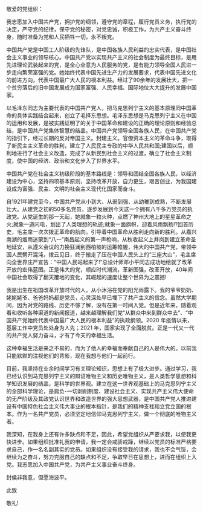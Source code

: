 敬爱的党组织：

我志愿加入中国共产党，拥护党的纲领，遵守党的章程，履行党员义务，执行党的决定，严守党的纪律，保守党的秘密，对党忠诚，积极工作，为共产主义奋斗终身，随时准备为党和人民牺牲一切，永不叛党。

中国共产党是中国工人阶级的先锋队，是中国各族人民利益的忠实代表，是中国社会主义事业的领导核心。中国共产党以实现共产主义的社会制度为最终目标，是用先进理论武装起来的党，是全心全意为人民服务的党，是有能力领导全国人民进一步走向繁荣富强的党。她始终代表中国先进生产力的发展要求，代表中国先进文化的前进方向，代表中国最广大人民的根本利益。经过了90余年的发展壮大，把一个贫穷落后的旧中国发展成为国家富强、人民幸福、国际地位大大提升的发展中国家。

以毛泽东同志为主要代表的中国共产党人，把马克思列宁主义的基本原理同中国革命的具体实践结合起来，创立了毛择东思想。毛泽东思想是马克思列宁主义在中国的运用和发展，是被实践证明了的关于中国革命和建设的正确的理论原则和经验总结，是中国共产党集体智慧的结晶。中国共产党领导全国各族人民，在中国共产党的指引下，经过长期的反对帝国主义。封建主义。官僚资本主义的革命斗争，取得了新民主主义革命的胜利，建立了人民民主专政的中华人民共和国;建国以后，顺利地进行了社会主义改造，完成了从新民到社会主义的过渡，确立了社会主义制度，使中国的经济、政治和文化步入了世界水平。

中国共产党在社会主义初级阶段的基本路线是：领导和团结全国各族人民，以经济建设为中心，坚持四项基本原则，坚持改革开放，自力更生，艰苦创业，为我国建设成为富强、民主、文明的社会主义现代化国家而奋斗。

自1921年建党至今，中国共产党从小到大、从弱到强、从幼稚到成熟，不断发展壮大。从建党之初的50多名党员，逐步发展到今天这一个拥有八千多万党员的执政党。从党诞生的那一天起，她就象一粒火种，点燃了神州大地上的星星革命之火;就象一道闪电，划出了人类理想的轨迹;就象一面旗帜，迎着风雨飘扬!?回首历史，毛主席一次次拨正革命的航向，引导着中国革命从胜利走向新的胜利。从嘉兴南湖的烟雨迷蒙到“八一”南昌起义的第一声枪响，从秋收起义上井岗到建立革命圣地延安，从遵义会议的力挽狂澜到西柏坡的运筹帷幄，伟大的中国共产党，带领中国人民劈开混沌，拨云见日，终于搬走了压在中国人民头上的“三座大山”，毛主席向全世界庄严宣告：“中国人民站起来了!”总设计师邓小平同志成功地绘就了改革开放的宏伟蓝图。正是伟大的党，顺应时代潮流，革新图强，改革开放，40年间中国社会取得了翻天覆地的变化，其崛起的速度让整个世界为之震撼!

我是出生在祖国改革开放时代的人，从小沐浴在党的阳光雨露下。我的爷爷奶奶、姥姥姥爷、爸爸妈妈都是党员，心灵深处早已埋下了共产主义的信念。虽然大学期间，因为对党的路线、历史不够了解，没有在第一时间入党。但是近年来，随着观看和收听各种渠道的新闻报道，越来越理解我们党“从群众中来到群众中去”、“中国共产党始终代表中国最广大人民的根本利益”的执政纲领。2020 年疫情以来，基层工作中党员处处身为人先；2021 年，国家实现了全面脱贫。正是一代又一代的共产党人努力奋斗，才有了今天的幸福生活。

这种幸福生活是来之不易的，而为了他人的幸福而奉献自己的人是伟大的。以前我只能默默的注视他们的背影，现在我想与他们一起前行。

目前，我坚持在业余时间学习有关理论知识，思想上有了极大进步。通过学习，我已经认识到马克思列宁主义的辩证唯物主义和历史唯物主义，是人类哲学思想和科学知识发展的结晶，是科学的世界观。建立在这一世界观基础上的马克思列宁主义的全部科学理论，是肩负-一切剥削制度、建设社会主义、实现共产主义伟大使命的无产阶级及其政党认识世界和改造世界的强大思想武器，是中国共产党人推进建设有中国特色社会主义伟大事业的根本指针，是我们的精神支柱和立党立国的根本。作为一名共产党员，必须坚定地信仰马克思列宁主义，做一个彻底的唯物主义者。

我深知，在我身上还有许多缺点和不足，因此，希望党组织从严要求我，以使我更快进步。如果组织批准礼我的申请，我一定会戒骄戒躁，继续以党员的标准严格要求自己，作一名名副其实的党员。如果组织没有接受我的请求，我也不会气馁，会继续为之奋斗，努力克服自己的缺点和不足，争取早日在思想上，进而在组织上入党。我志愿加入中国共产党，为共产主义事业奋斗终身。

封侯非我意，但愿海波平。

此致

敬礼!